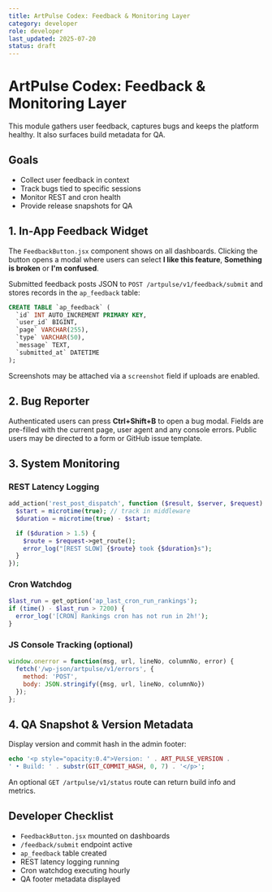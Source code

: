 ```yaml
---
title: ArtPulse Codex: Feedback & Monitoring Layer
category: developer
role: developer
last_updated: 2025-07-20
status: draft
---
```

# ArtPulse Codex: Feedback & Monitoring Layer

This module gathers user feedback, captures bugs and keeps the platform healthy. It
also surfaces build metadata for QA.

## Goals
- Collect user feedback in context
- Track bugs tied to specific sessions
- Monitor REST and cron health
- Provide release snapshots for QA

## 1. In-App Feedback Widget
The `FeedbackButton.jsx` component shows on all dashboards. Clicking the button
opens a modal where users can select **I like this feature**, **Something is broken**
or **I'm confused**.

Submitted feedback posts JSON to `POST /artpulse/v1/feedback/submit` and stores
records in the `ap_feedback` table:

```sql
CREATE TABLE `ap_feedback` (
  `id` INT AUTO_INCREMENT PRIMARY KEY,
  `user_id` BIGINT,
  `page` VARCHAR(255),
  `type` VARCHAR(50),
  `message` TEXT,
  `submitted_at` DATETIME
);
```

Screenshots may be attached via a `screenshot` field if uploads are enabled.

## 2. Bug Reporter
Authenticated users can press **Ctrl+Shift+B** to open a bug modal. Fields are
pre-filled with the current page, user agent and any console errors. Public users
may be directed to a form or GitHub issue template.

## 3. System Monitoring
### REST Latency Logging
```php
add_action('rest_post_dispatch', function ($result, $server, $request) {
  $start = microtime(true); // track in middleware
  $duration = microtime(true) - $start;

  if ($duration > 1.5) {
    $route = $request->get_route();
    error_log("[REST SLOW] {$route} took {$duration}s");
  }
});
```

### Cron Watchdog
```php
$last_run = get_option('ap_last_cron_run_rankings');
if (time() - $last_run > 7200) {
  error_log('[CRON] Rankings cron has not run in 2h!');
}
```

### JS Console Tracking (optional)
```js
window.onerror = function(msg, url, lineNo, columnNo, error) {
  fetch('/wp-json/artpulse/v1/errors', {
    method: 'POST',
    body: JSON.stringify({msg, url, lineNo, columnNo})
  });
};
```

## 4. QA Snapshot & Version Metadata
Display version and commit hash in the admin footer:

```php
echo '<p style="opacity:0.4">Version: ' . ART_PULSE_VERSION .
' • Build: ' . substr(GIT_COMMIT_HASH, 0, 7) . '</p>';
```

An optional `GET /artpulse/v1/status` route can return build info and metrics.

## Developer Checklist
- `FeedbackButton.jsx` mounted on dashboards
- `/feedback/submit` endpoint active
- `ap_feedback` table created
- REST latency logging running
- Cron watchdog executing hourly
- QA footer metadata displayed